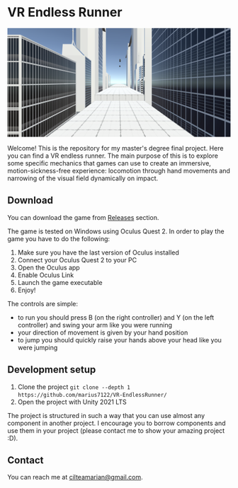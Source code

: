 # VR Endless Runner 
![](images/Screenshot.png)

Welcome! This is the repository for my master's degree final project. Here you can find a VR endless runner. The main purpose of this is to explore some specific mechanics that games can use to create an immersive, motion-sickness-free experience: locomotion through hand movements and narrowing of the visual field dynamically on impact.

## Download 
You can download the game from [Releases](https://github.com/marius7122/VR-EndlessRunner/releases) section.

The game is tested on Windows using Oculus Quest 2. In order to play the game you have to do the following:
1. Make sure you have the last version of Oculus installed
2. Connect your Oculus Quest 2 to your PC
3. Open the Oculus app
4. Enable Oculus Link
5. Launch the game executable
6. Enjoy!

The controls are simple: 
* to run you should press B (on the right controller) and Y (on the left controller) and swing your arm like you were running
* your direction of movement is given by your hand position
* to jump you should quickly raise your hands above your head like you were jumping

## Development setup
1. Clone the project `git clone --depth 1 https://github.com/marius7122/VR-EndlessRunner/`
2. Open the project with Unity 2021 LTS

The project is structured in such a way that you can use almost any component in another project. I encourage you to borrow components and use them in your project (please contact me to show your amazing project :D).

## Contact
You can reach me at cilteamarian@gmail.com.